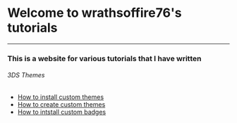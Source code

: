 # Welcome to wrathsoffire76's tutorials

---

### This is a website for various tutorials that I have written 


###### 3DS Themes
 * [How to install custom themes](theme.md)
 * [How to create custom themes](theme-tutorial.md)
 * [How to intstall custom badges](badge.md)